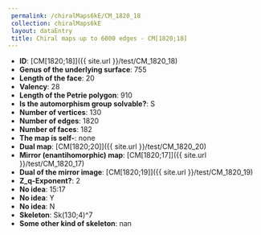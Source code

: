 ```yaml
--- 
 permalink: /chiralMaps6kE/CM_1820_18 
 collection: chiralMaps6kE
 layout: dataEntry
 title: Chiral maps up to 6000 edges - CM[1820;18]
---
```


- **ID**: [CM[1820;18]]({{ site.url }}/test/CM_1820_18)
- **Genus of the underlying surface**: 755
- **Length of the face**: 20
- **Valency**: 28
- **Length of the Petrie polygon**: 910
- **Is the automorphism group solvable?**: S
- **Number of vertices**: 130
- **Number of edges**: 1820
- **Number of faces**: 182
- **The map is self-**: none
- **Dual map**: [CM[1820;20]]({{ site.url }}/test/CM_1820_20)
- **Mirror (enantihomorphic) map**: [CM[1820;17]]({{ site.url }}/test/CM_1820_17)
- **Dual of the mirror image**: [CM[1820;19]]({{ site.url }}/test/CM_1820_19)
- **Z_q-Exponent?**: 2
- **No idea**:  15:17
- **No idea**: Y
- **No idea**: N
- **Skeleton**: Sk(130;4)^7
- **Some other kind of skeleton**: nan
